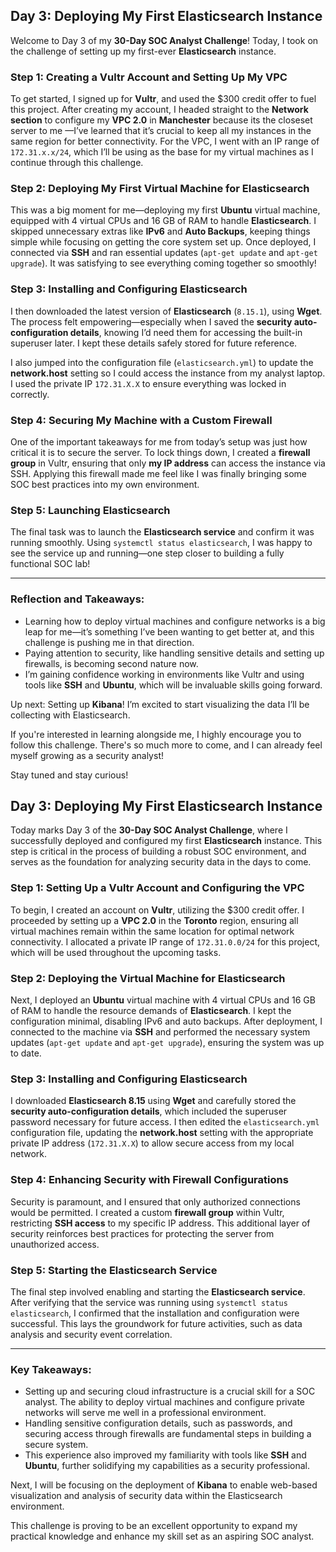 ## Day 3: Deploying My First Elasticsearch Instance

Welcome to Day 3 of my **30-Day SOC Analyst Challenge**! Today, I took on the challenge of setting up my first-ever **Elasticsearch** instance. 

### Step 1: Creating a Vultr Account and Setting Up My VPC

To get started, I signed up for **Vultr**, and used the $300 credit offer to fuel this project. After creating my account, I headed straight to the **Network section** to configure my **VPC 2.0** in **Manchester** because its the closeset server to me —I’ve learned that it’s crucial to keep all my instances in the same region for better connectivity. For the VPC, I went with an IP range of `172.31.x.x/24`, which I’ll be using as the base for my virtual machines as I continue through this challenge.

### Step 2: Deploying My First Virtual Machine for Elasticsearch

This was a big moment for me—deploying my first **Ubuntu** virtual machine, equipped with 4 virtual CPUs and 16 GB of RAM to handle **Elasticsearch**. I skipped unnecessary extras like **IPv6** and **Auto Backups**, keeping things simple while focusing on getting the core system set up. Once deployed, I connected via **SSH** and ran essential updates (`apt-get update` and `apt-get upgrade`). It was satisfying to see everything coming together so smoothly!

### Step 3: Installing and Configuring Elasticsearch

I then downloaded the latest version of **Elasticsearch** (`8.15.1`), using **Wget**. The process felt empowering—especially when I saved the **security auto-configuration details**, knowing I’d need them for accessing the built-in superuser later. I kept these details safely stored for future reference.

I also jumped into the configuration file (`elasticsearch.yml`) to update the **network.host** setting so I could access the instance from my analyst laptop. I used the private IP `172.31.X.X` to ensure everything was locked in correctly.

### Step 4: Securing My Machine with a Custom Firewall

One of the important takeaways for me from today’s setup was just how critical it is to secure the server. To lock things down, I created a **firewall group** in Vultr, ensuring that only **my IP address** can access the instance via SSH. Applying this firewall made me feel like I was finally bringing some SOC best practices into my own environment.

### Step 5: Launching Elasticsearch

The final task was to launch the **Elasticsearch service** and confirm it was running smoothly. Using `systemctl status elasticsearch`, I was happy to see the service up and running—one step closer to building a fully functional SOC lab!

---

### Reflection and Takeaways:

- Learning how to deploy virtual machines and configure networks is a big leap for me—it’s something I’ve been wanting to get better at, and this challenge is pushing me in that direction.
- Paying attention to security, like handling sensitive details and setting up firewalls, is becoming second nature now.
- I’m gaining confidence working in environments like Vultr and using tools like **SSH** and **Ubuntu**, which will be invaluable skills going forward.

Up next: Setting up **Kibana**! I’m excited to start visualizing the data I’ll be collecting with Elasticsearch.

If you're interested in learning alongside me, I highly encourage you to follow this challenge. There's so much more to come, and I can already feel myself growing as a security analyst!

Stay tuned and stay curious!




## Day 3: Deploying My First Elasticsearch Instance

Today marks Day 3 of the **30-Day SOC Analyst Challenge**, where I successfully deployed and configured my first **Elasticsearch** instance. This step is critical in the process of building a robust SOC environment, and serves as the foundation for analyzing security data in the days to come.

### Step 1: Setting Up a Vultr Account and Configuring the VPC

To begin, I created an account on **Vultr**, utilizing the $300 credit offer. I proceeded by setting up a **VPC 2.0** in the **Toronto** region, ensuring all virtual machines remain within the same location for optimal network connectivity. I allocated a private IP range of `172.31.0.0/24` for this project, which will be used throughout the upcoming tasks.

### Step 2: Deploying the Virtual Machine for Elasticsearch

Next, I deployed an **Ubuntu** virtual machine with 4 virtual CPUs and 16 GB of RAM to handle the resource demands of **Elasticsearch**. I kept the configuration minimal, disabling IPv6 and auto backups. After deployment, I connected to the machine via **SSH** and performed the necessary system updates (`apt-get update` and `apt-get upgrade`), ensuring the system was up to date.

### Step 3: Installing and Configuring Elasticsearch

I downloaded **Elasticsearch 8.15** using **Wget** and carefully stored the **security auto-configuration details**, which included the superuser password necessary for future access. I then edited the `elasticsearch.yml` configuration file, updating the **network.host** setting with the appropriate private IP address (`172.31.X.X`) to allow secure access from my local network.

### Step 4: Enhancing Security with Firewall Configurations

Security is paramount, and I ensured that only authorized connections would be permitted. I created a custom **firewall group** within Vultr, restricting **SSH access** to my specific IP address. This additional layer of security reinforces best practices for protecting the server from unauthorized access.

### Step 5: Starting the Elasticsearch Service

The final step involved enabling and starting the **Elasticsearch service**. After verifying that the service was running using `systemctl status elasticsearch`, I confirmed that the installation and configuration were successful. This lays the groundwork for future activities, such as data analysis and security event correlation.

---

### Key Takeaways:

- Setting up and securing cloud infrastructure is a crucial skill for a SOC analyst. The ability to deploy virtual machines and configure private networks will serve me well in a professional environment.
- Handling sensitive configuration details, such as passwords, and securing access through firewalls are fundamental steps in building a secure system.
- This experience also improved my familiarity with tools like **SSH** and **Ubuntu**, further solidifying my capabilities as a security professional.

Next, I will be focusing on the deployment of **Kibana** to enable web-based visualization and analysis of security data within the Elasticsearch environment.

This challenge is proving to be an excellent opportunity to expand my practical knowledge and enhance my skill set as an aspiring SOC analyst.



